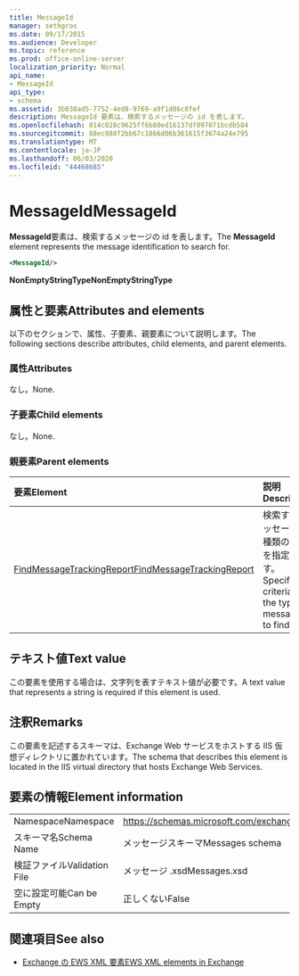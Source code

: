 ```yaml
---
title: MessageId
manager: sethgros
ms.date: 09/17/2015
ms.audience: Developer
ms.topic: reference
ms.prod: office-online-server
localization_priority: Normal
api_name:
- MessageId
api_type:
- schema
ms.assetid: 3b038ad5-7752-4ed8-9769-a9f1d86c8fef
description: MessageId 要素は、検索するメッセージの id を表します。
ms.openlocfilehash: 014c028c9625ff6b80ed16137df097071bcdb584
ms.sourcegitcommit: 88ec988f2bb67c1866d06b361615f3674a24e795
ms.translationtype: MT
ms.contentlocale: ja-JP
ms.lasthandoff: 06/03/2020
ms.locfileid: "44468685"
---
```

# <a name="messageid"></a><span data-ttu-id="28b6f-103">MessageId</span><span class="sxs-lookup"><span data-stu-id="28b6f-103">MessageId</span></span>

<span data-ttu-id="28b6f-104">**MessageId**要素は、検索するメッセージの id を表します。</span><span class="sxs-lookup"><span data-stu-id="28b6f-104">The **MessageId** element represents the message identification to search for.</span></span> 
  
```XML
<MessageId/>
```

 <span data-ttu-id="28b6f-105">**NonEmptyStringType**</span><span class="sxs-lookup"><span data-stu-id="28b6f-105">**NonEmptyStringType**</span></span>
## <a name="attributes-and-elements"></a><span data-ttu-id="28b6f-106">属性と要素</span><span class="sxs-lookup"><span data-stu-id="28b6f-106">Attributes and elements</span></span>

<span data-ttu-id="28b6f-107">以下のセクションで、属性、子要素、親要素について説明します。</span><span class="sxs-lookup"><span data-stu-id="28b6f-107">The following sections describe attributes, child elements, and parent elements.</span></span>
  
### <a name="attributes"></a><span data-ttu-id="28b6f-108">属性</span><span class="sxs-lookup"><span data-stu-id="28b6f-108">Attributes</span></span>

<span data-ttu-id="28b6f-109">なし。</span><span class="sxs-lookup"><span data-stu-id="28b6f-109">None.</span></span>
  
### <a name="child-elements"></a><span data-ttu-id="28b6f-110">子要素</span><span class="sxs-lookup"><span data-stu-id="28b6f-110">Child elements</span></span>

<span data-ttu-id="28b6f-111">なし。</span><span class="sxs-lookup"><span data-stu-id="28b6f-111">None.</span></span>
  
### <a name="parent-elements"></a><span data-ttu-id="28b6f-112">親要素</span><span class="sxs-lookup"><span data-stu-id="28b6f-112">Parent elements</span></span>

|<span data-ttu-id="28b6f-113">**要素**</span><span class="sxs-lookup"><span data-stu-id="28b6f-113">**Element**</span></span>|<span data-ttu-id="28b6f-114">**説明**</span><span class="sxs-lookup"><span data-stu-id="28b6f-114">**Description**</span></span>|
|:-----|:-----|
|[<span data-ttu-id="28b6f-115">FindMessageTrackingReport</span><span class="sxs-lookup"><span data-stu-id="28b6f-115">FindMessageTrackingReport</span></span>](findmessagetrackingreport.md) <br/> |<span data-ttu-id="28b6f-116">検索するメッセージの種類の条件を指定します。</span><span class="sxs-lookup"><span data-stu-id="28b6f-116">Specifies criteria for the types of messages to find.</span></span>  <br/> |
   
## <a name="text-value"></a><span data-ttu-id="28b6f-117">テキスト値</span><span class="sxs-lookup"><span data-stu-id="28b6f-117">Text value</span></span>

<span data-ttu-id="28b6f-118">この要素を使用する場合は、文字列を表すテキスト値が必要です。</span><span class="sxs-lookup"><span data-stu-id="28b6f-118">A text value that represents a string is required if this element is used.</span></span>
  
## <a name="remarks"></a><span data-ttu-id="28b6f-119">注釈</span><span class="sxs-lookup"><span data-stu-id="28b6f-119">Remarks</span></span>

<span data-ttu-id="28b6f-120">この要素を記述するスキーマは、Exchange Web サービスをホストする IIS 仮想ディレクトリに置かれています。</span><span class="sxs-lookup"><span data-stu-id="28b6f-120">The schema that describes this element is located in the IIS virtual directory that hosts Exchange Web Services.</span></span>
  
## <a name="element-information"></a><span data-ttu-id="28b6f-121">要素の情報</span><span class="sxs-lookup"><span data-stu-id="28b6f-121">Element information</span></span>

|||
|:-----|:-----|
|<span data-ttu-id="28b6f-122">Namespace</span><span class="sxs-lookup"><span data-stu-id="28b6f-122">Namespace</span></span>  <br/> |https://schemas.microsoft.com/exchange/services/2006/messages  <br/> |
|<span data-ttu-id="28b6f-123">スキーマ名</span><span class="sxs-lookup"><span data-stu-id="28b6f-123">Schema Name</span></span>  <br/> |<span data-ttu-id="28b6f-124">メッセージスキーマ</span><span class="sxs-lookup"><span data-stu-id="28b6f-124">Messages schema</span></span>  <br/> |
|<span data-ttu-id="28b6f-125">検証ファイル</span><span class="sxs-lookup"><span data-stu-id="28b6f-125">Validation File</span></span>  <br/> |<span data-ttu-id="28b6f-126">メッセージ .xsd</span><span class="sxs-lookup"><span data-stu-id="28b6f-126">Messages.xsd</span></span>  <br/> |
|<span data-ttu-id="28b6f-127">空に設定可能</span><span class="sxs-lookup"><span data-stu-id="28b6f-127">Can be Empty</span></span>  <br/> |<span data-ttu-id="28b6f-128">正しくない</span><span class="sxs-lookup"><span data-stu-id="28b6f-128">False</span></span>  <br/> |
   
## <a name="see-also"></a><span data-ttu-id="28b6f-129">関連項目</span><span class="sxs-lookup"><span data-stu-id="28b6f-129">See also</span></span>



- [<span data-ttu-id="28b6f-130">Exchange の EWS XML 要素</span><span class="sxs-lookup"><span data-stu-id="28b6f-130">EWS XML elements in Exchange</span></span>](ews-xml-elements-in-exchange.md)

